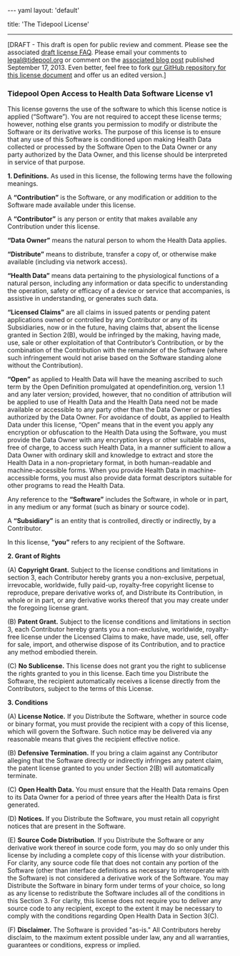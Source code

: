 --- yaml
layout: 'default'

title: 'The Tidepool License'

---


[DRAFT - This draft is open for public review and comment. Please see the associated&nbsp;[draft license FAQ](http://tidepool.org/about/faq-license/). Please email your comments to [legal@tidepool.org](mailto:legal@tidepool.org) or comment on the [associated blog post](http://tidepool.org/2013917wheres-the-code-or-a-funny-thing-happened-while-on-the-way-to-an-open-source-license) published September 17, 2013. Even better, feel free to fork [our GitHub repository for this license document](#) and offer us an edited version.]
### Tidepool Open Access to Health Data Software License v1

This license governs the use of the software to which this license notice is applied (&ldquo;Software&rdquo;). You are not required to accept these license terms; however, nothing else grants you permission to modify or distribute the Software or its derivative works. The purpose of this license is to ensure that any use of this Software is conditioned upon making Health Data collected or processed by the Software Open to the Data Owner or any party authorized by the Data Owner, and this license should be interpreted in service of that purpose.

**1. Definitions.** As used in this license, the following terms have the following meanings.

A **&ldquo;Contribution&rdquo;** is the Software, or any modification or addition to the Software made available under this license.

A **&ldquo;Contributor&rdquo;** is any person or entity that makes available any Contribution under this license.

**&ldquo;Data Owner&rdquo;** means the natural person to whom the Health Data applies.

**&ldquo;Distribute&rdquo;** means to distribute, transfer a copy of, or otherwise make available (including via network access).

**&ldquo;Health Data&rdquo;** means data pertaining to the physiological functions of a natural person, including any information or data specific to understanding the operation, safety or efficacy of a device or service that accompanies, is assistive in understanding, or generates such data.

**&ldquo;Licensed Claims&rdquo;** are all claims in issued patents or pending patent applications owned or controlled by any Contributor or any of its Subsidiaries, now or in the future, having claims that, absent the license granted in Section 2(B), would be infringed by the making, having made, use, sale or other exploitation of that Contributor&rsquo;s Contribution, or by the combination of the Contribution with the remainder of the Software (where such infringement would not arise based on the Software standing alone without the Contribution).

**&ldquo;Open&rdquo;** as applied to Health Data will have the meaning ascribed to such term by the Open Definition promulgated at opendefinition.org, version 1.1 and any later version; provided, however, that no condition of attribution will be applied to use of Health Data and the Health Data need not be made available or accessible to any party other than the Data Owner or parties authorized by the Data Owner. For avoidance of doubt, as applied to Health Data under this license, &ldquo;Open&rdquo; means that in the event you apply any encryption or obfuscation to the Health Data using the Software, you must provide the Data Owner with any encryption keys or other suitable means, free of charge, to access such Health Data, in a manner sufficient to allow a Data Owner with ordinary skill and knowledge to extract and store the Health Data in a non-proprietary format, in both human-readable and machine-accessible forms. When you provide Health Data in machine-accessible forms, you must also provide data format descriptors suitable for other programs to read the Health Data.

Any reference to the **&ldquo;Software&rdquo;** includes the Software, in whole or in part, in any medium or any format (such as binary or source code).

A **&ldquo;Subsidiary&rdquo;** is an entity that is controlled, directly or indirectly, by a Contributor.

In this license, **&ldquo;you&rdquo;** refers to any recipient of the Software.

**2. Grant of Rights**

(A) **Copyright Grant.** Subject to the license conditions and limitations in section 3, each Contributor hereby grants you a non-exclusive, perpetual, irrevocable, worldwide, fully paid-up, royalty-free copyright license to reproduce, prepare derivative works of, and Distribute its Contribution, in whole or in part, or any derivative works thereof that you may create under the foregoing license grant.

(B) **Patent Grant.** Subject to the license conditions and limitations in section 3, each Contributor hereby grants you a non-exclusive, worldwide, royalty-free license under the Licensed Claims to make, have made, use, sell, offer for sale, import, and otherwise dispose of its Contribution, and to practice any method embodied therein.

(C) **No Sublicense.** This license does not grant you the right to sublicense the rights granted to you in this license. Each time you Distribute the Software, the recipient automatically receives a license directly from the Contributors, subject to the terms of this License.

**3. Conditions**

(A) **License Notice.** If you Distribute the Software, whether in source code or binary format, you must provide the recipient with a copy of this license, which will govern the Software. Such notice may be delivered via any reasonable means that gives the recipient effective notice.

(B) **Defensive Termination.** If you bring a claim against any Contributor alleging that the Software directly or indirectly infringes any patent claim, the patent license granted to you under Section 2(B) will automatically terminate.

(C) **Open Health Data.** You must ensure that the Health Data remains Open to its Data Owner for a period of three years after the Health Data is first generated.

(D) **Notices.** If you Distribute the Software, you must retain all copyright notices that are present in the Software.

(E) **Source Code Distribution**. If you Distribute the Software or any derivative work thereof in source code form, you may do so only under this license by including a complete copy of this license with your distribution. For clarity, any source code file that does not contain any portion of the Software (other than interface definitions as necessary to interoperate with the Software) is not considered a derivative work of the Software. You may Distribute the Software in binary form under terms of your choice, so long as any license to redistribute the Software includes all of the conditions in this Section 3. For clarity, this license does not require you to deliver any source code to any recipient, except to the extent it may be necessary to comply with the conditions regarding Open Health Data in Section 3(C).

(F) **Disclaimer.** The Software is provided &quot;as-is.&quot; All Contributors hereby disclaim, to the maximum extent possible under law, any and all warranties, guarantees or conditions, express or implied.